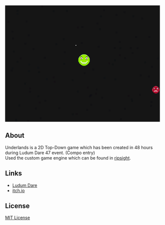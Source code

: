 <p align="center">
  <a href="#"><img src="https://github.com/iozsaygi/underlands/blob/main/media/showcase.gif"/></a>
</p>

## About
Underlands is a 2D Top-Down game which has been created in 48 hours during Ludum Dare 47 event. (Compo entry) </br>
Used the custom game engine which can be found in [ripsight](https://github.com/iozsaygi/ripsight).

## Links
  * [Ludum Dare](https://ldjam.com/events/ludum-dare/47/underlands)
  * [itch.io](https://iozsaygi.itch.io/underlands)
  
## License
[MIT License](https://github.com/iozsaygi/underlands/blob/main/LICENSE)
